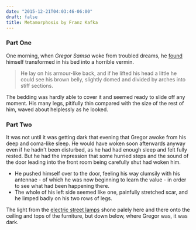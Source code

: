 ```yaml
---
date: "2015-12-21T04:03:46-06:00"
draft: false
title: Metamorphosis by Franz Kafka
---
```


### Part One

One morning, when *Gregor Samsa* woke from troubled dreams, he [found](./) himself transformed in his bed into a horrible vermin. 

> He lay on his armour-like back, and if he lifted his head a little he could see his brown belly, slightly domed and divided by arches into stiff sections. 

The bedding was hardly able to cover it and seemed ready to slide off any moment. His many legs, pitifully thin compared with the size of the rest of him, waved about helplessly as he looked.

### Part Two

It was not until it was getting dark that evening that Gregor awoke from his deep and coma-like sleep. He would have woken soon afterwards anyway even if he hadn't been disturbed, as he had had enough sleep and felt fully rested. But he had the impression that some hurried steps and the sound of the door leading into the front room being carefully shut had woken him. 

* He pushed himself over to the door, feeling his way clumsily with his antennae - of which he was now beginning to learn the value - in order to see what had been happening there. 
* The whole of his left side seemed like one, painfully stretched scar, and he limped badly on his two rows of legs. 

The light from the [electric street lamps](https://en.wikipedia.org/wiki/Street_light) shone palely here and there onto the ceiling and tops of the furniture, but down below, where Gregor was, it was dark. 
